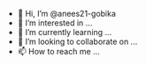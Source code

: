 - 👋 Hi, I’m @anees21-gobika
- 👀 I’m interested in ...
- 🌱 I’m currently learning ...
- 💞️ I’m looking to collaborate on ...
- 📫 How to reach me ...

<!---
anees21-gobika/anees21-gobika is a ✨ special ✨ repository because its `README.md` (this file) appears on your GitHub profile.
You can click the Preview link to take a look at your changes.
--->

